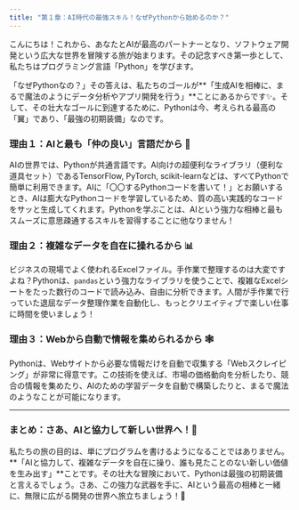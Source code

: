 ```yaml
---
title: "第１章：AI時代の最強スキル！なぜPythonから始めるのか？"
---
```


こんにちは！これから、あなたとAIが最高のパートナーとなり、ソフトウェア開発という広大な世界を冒険する旅が始まります。その記念すべき第一歩として、私たちはプログラミング言語「Python」を学びます。

「なぜPythonなの？」その答えは、私たちのゴールが**「生成AIを相棒に、まるで魔法のようにデータ分析やアプリ開発を行う」**ことにあるからです✨。そして、その壮大なゴールに到達するために、Pythonは今、考えられる最高の「翼」であり、「最強の初期装備」なのです。

### 理由１：AIと最も「仲の良い」言語だから 🤝
AIの世界では、Pythonが共通言語です。AI向けの超便利なライブラリ（便利な道具セット）であるTensorFlow, PyTorch, scikit-learnなどは、すべてPythonで簡単に利用できます。AIに「〇〇するPythonコードを書いて！」とお願いするとき、AIは膨大なPythonコードを学習しているため、質の高い実践的なコードをサッと生成してくれます。Pythonを学ぶことは、AIという強力な相棒と最もスムーズに意思疎通するスキルを習得することに他なりません！

### 理由２：複雑なデータを自在に操れるから 📊
ビジネスの現場でよく使われるExcelファイル。手作業で整理するのは大変ですよね？Pythonは、`pandas`という強力なライブラリを使うことで、複雑なExcelシートをたった数行のコードで読み込み、自由に分析できます。人間が手作業で行っていた退屈なデータ整理作業を自動化し、もっとクリエイティブで楽しい仕事に時間を使いましょう！

### 理由３：Webから自動で情報を集められるから 🕸️
Pythonは、Webサイトから必要な情報だけを自動で収集する「Webスクレイピング」が非常に得意です。この技術を使えば、市場の価格動向を分析したり、競合の情報を集めたり、AIのための学習データを自動で構築したりと、まるで魔法のようなことが可能になります。

---

### まとめ：さあ、AIと協力して新しい世界へ！🚀
私たちの旅の目的は、単にプログラムを書けるようになることではありません。**「AIと協力して、複雑なデータを自在に操り、誰も見たことのない新しい価値を生み出す」**ことです。その壮大な冒険において、Pythonは最強の初期装備と言えるでしょう。さあ、この強力な武器を手に、AIという最高の相棒と一緒に、無限に広がる開発の世界へ旅立ちましょう！🎉
